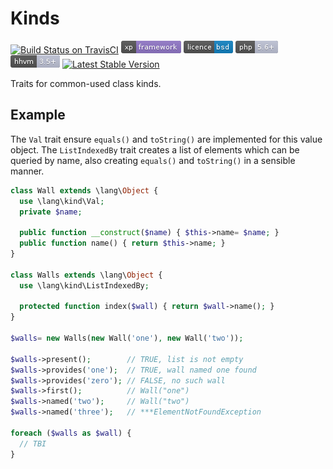 Kinds
=====

[![Build Status on TravisCI](https://secure.travis-ci.org/xp-forge/kinds.svg)](http://travis-ci.org/xp-forge/kinds)
[![XP Framework Module](https://raw.githubusercontent.com/xp-framework/web/master/static/xp-framework-badge.png)](https://github.com/xp-framework/core)
[![BSD Licence](https://raw.githubusercontent.com/xp-framework/web/master/static/licence-bsd.png)](https://github.com/xp-framework/core/blob/master/LICENCE.md)
[![Required PHP 5.6+](https://raw.githubusercontent.com/xp-framework/web/master/static/php-5_6plus.png)](http://php.net/)
[![Required HHVM 3.5+](https://raw.githubusercontent.com/xp-framework/web/master/static/hhvm-3_5plus.png)](http://hhvm.com/)
[![Latest Stable Version](https://poser.pugx.org/xp-forge/kinds/version.png)](https://packagist.org/packages/xp-forge/kinds)

Traits for common-used class kinds.

Example
-------
The `Val` trait ensure `equals()` and `toString()` are implemented for this value object. The `ListIndexedBy` trait creates a list of elements which can be queried by name, also creating `equals()` and `toString()` in a sensible manner.

```php
class Wall extends \lang\Object {
  use \lang\kind\Val;
  private $name;

  public function __construct($name) { $this->name= $name; }
  public function name() { return $this->name; }
}

class Walls extends \lang\Object {
  use \lang\kind\ListIndexedBy;

  protected function index($wall) { return $wall->name(); }
}

$walls= new Walls(new Wall('one'), new Wall('two'));

$walls->present();        // TRUE, list is not empty
$walls->provides('one');  // TRUE, wall named one found
$walls->provides('zero'); // FALSE, no such wall
$walls->first();          // Wall("one")
$walls->named('two');     // Wall("two")
$walls->named('three');   // ***ElementNotFoundException

foreach ($walls as $wall) {
  // TBI
}
```